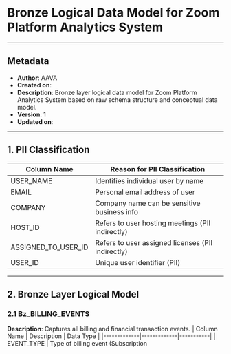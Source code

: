 # Bronze Logical Data Model for Zoom Platform Analytics System

---

## Metadata
- **Author**: AAVA
- **Created on**: 
- **Description**: Bronze layer logical data model for Zoom Platform Analytics System based on raw schema structure and conceptual data model.
- **Version**: 1
- **Updated on**: 

---

## 1. PII Classification
| Column Name | Reason for PII Classification |
|-------------|-------------------------------|
| USER_NAME | Identifies individual user by name |
| EMAIL | Personal email address of user |
| COMPANY | Company name can be sensitive business info |
| HOST_ID | Refers to user hosting meetings (PII indirectly) |
| ASSIGNED_TO_USER_ID | Refers to user assigned licenses (PII indirectly) |
| USER_ID | Unique user identifier (PII) |

---

## 2. Bronze Layer Logical Model

### 2.1 Bz_BILLING_EVENTS
**Description**: Captures all billing and financial transaction events.
| Column Name | Description | Data Type |
|-------------|-------------|-----------|
| EVENT_TYPE | Type of billing event (Subscription